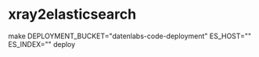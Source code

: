 # xray2elasticsearch

make DEPLOYMENT_BUCKET="datenlabs-code-deployment" ES_HOST="" ES_INDEX="" deploy
